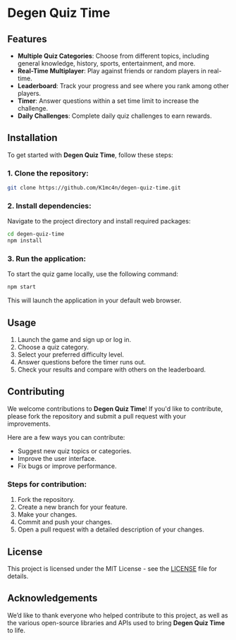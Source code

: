# Degen Quiz Time

## Features

- **Multiple Quiz Categories**: Choose from different topics, including general knowledge, history, sports, entertainment, and more.
- **Real-Time Multiplayer**: Play against friends or random players in real-time.
- **Leaderboard**: Track your progress and see where you rank among other players.
- **Timer**: Answer questions within a set time limit to increase the challenge.
- **Daily Challenges**: Complete daily quiz challenges to earn rewards.

## Installation

To get started with **Degen Quiz Time**, follow these steps:

### 1. Clone the repository:

```bash
git clone https://github.com/K1mc4n/degen-quiz-time.git
```

### 2. Install dependencies:

Navigate to the project directory and install required packages:

```bash
cd degen-quiz-time
npm install
```

### 3. Run the application:

To start the quiz game locally, use the following command:

```bash
npm start
```

This will launch the application in your default web browser.

## Usage

1. Launch the game and sign up or log in.
2. Choose a quiz category.
3. Select your preferred difficulty level.
4. Answer questions before the timer runs out.
5. Check your results and compare with others on the leaderboard.

## Contributing

We welcome contributions to **Degen Quiz Time**! If you'd like to contribute, please fork the repository and submit a pull request with your improvements.

Here are a few ways you can contribute:
- Suggest new quiz topics or categories.
- Improve the user interface.
- Fix bugs or improve performance.

### Steps for contribution:
1. Fork the repository.
2. Create a new branch for your feature.
3. Make your changes.
4. Commit and push your changes.
5. Open a pull request with a detailed description of your changes.

## License

This project is licensed under the MIT License - see the [LICENSE](LICENSE) file for details.

## Acknowledgements

We’d like to thank everyone who helped contribute to this project, as well as the various open-source libraries and APIs used to bring **Degen Quiz Time** to life.
